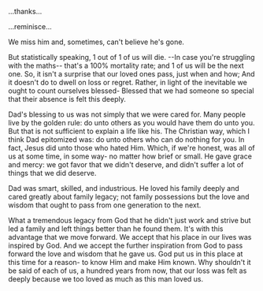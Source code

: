 ...thanks...

...reminisce...

We miss him and, sometimes, can't believe he's gone.

But statistically speaking, 1 out of 1 of us will die.
--In case you're struggling with the maths-- that's a 100% mortality rate;
and 1 of us will be the next one.
So, it isn't a surprise that our loved ones pass, just when and how;
And it doesn't do to dwell on loss or regret.
Rather, in light of the inevitable we ought to count ourselves blessed-
Blessed that we had someone so special that their absence is felt this deeply.

Dad's blessing to us was not simply that we were cared for.
Many people live by the golden rule: 
do unto others as you would have them do unto you.
But that is not sufficient to explain a life like his.
The Christian way, which I think Dad epitomized was:
do unto others who can do nothing for you.
In fact, Jesus did unto those who hated Him.
Which, if we're honest, was all of us at some time, in some way- no matter how brief or small.
He gave grace and mercy: we got favor that we didn't deserve, and didn't suffer a lot of things that we did deserve.

Dad was smart, skilled, and industrious. 
He loved his family deeply and cared greatly about family legacy;
not family possessions but the love and wisdom that ought to pass from one generation to the next. 

What a tremendous legacy from God that he didn't just work and strive but led a family and left things better than he found them.
It's with this advantage that we move forward. 
We accept that his place in our lives was inspired by God.
And we accept the further inspiration from God to pass forward the love and wisdom that he gave us.
God put us in this place at this time for a reason-
to know Him and make Him known.
Why shouldn't it be said of each of us, a hundred years from now, that our loss was felt as deeply because we too loved as much as this man loved us.